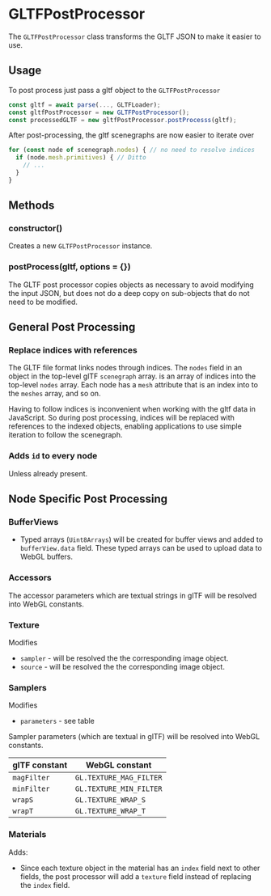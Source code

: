 # GLTFPostProcessor

The `GLTFPostProcessor` class transforms the GLTF JSON to make it easier to use.

## Usage

To post process just pass a gltf object to the `GLTFPostProcessor`
```js
const gltf = await parse(..., GLTFLoader);
const gltfPostProcessor = new GLTFPostProcessor();
const processedGLTF = new gltfPostProcessor.postProcesss(gltf);
````

After post-processing, the gltf scenegraphs are now easier to iterate over
```js
for (const node of scenegraph.nodes) { // no need to resolve indices
  if (node.mesh.primitives) { // Ditto
  	// ...
  }
}
```

## Methods

### constructor()

Creates a new `GLTFPostProcessor` instance.

### postProcess(gltf, options = {})

The GLTF post processor copies objects as necessary to avoid modifying the input JSON, but does not do a deep copy on sub-objects that do not need to be modified.


## General Post Processing

### Replace indices with references

The GLTF file format links nodes through indices. The `nodes` field in an object in the top-level glTF `scenegraph` array. is an array of indices into the top-level `nodes` array. Each node has a `mesh` attribute that is an index into to the `meshes` array, and so on.

Having to follow indices is inconvenient when working with the gltf data in JavaScript. So during post processing, indices will be replaced with references to the indexed objects, enabling applications to use simple iteration to follow the scenegraph.


### Adds `id` to every node

Unless already present.

## Node Specific Post Processing

### BufferViews

* Typed arrays (`Uint8Arrays`) will be created for buffer views and added to `bufferView.data` field. These typed arrays can be used to upload data to WebGL buffers.

### Accessors

The accessor parameters which are textual strings in glTF will be resolved into WebGL constants.

### Texture

Modifies
- `sampler` - will be resolved the the corresponding image object.
- `source` - will be resolved the the corresponding image object.

### Samplers

Modifies
- `parameters` - see table

Sampler parameters (which are textual in glTF) will be resolved into WebGL constants.

| glTF constant | WebGL constant |
| --- | --- |
| `magFilter` | `GL.TEXTURE_MAG_FILTER` |
| `minFilter` | `GL.TEXTURE_MIN_FILTER` |
| `wrapS` | `GL.TEXTURE_WRAP_S` |
| `wrapT` | `GL.TEXTURE_WRAP_T` |


### Materials

Adds:
- Since each texture object in the material has an `index` field next to other fields, the post processor will add a `texture` field instead of replacing the `index` field.
